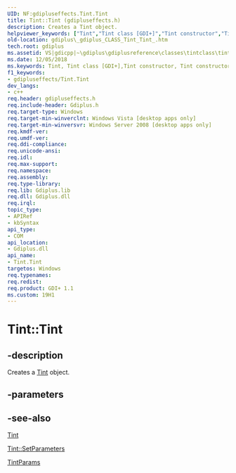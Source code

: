 ```yaml
---
UID: NF:gdipluseffects.Tint.Tint
title: Tint::Tint (gdipluseffects.h)
description: Creates a Tint object.
helpviewer_keywords: ["Tint","Tint class [GDI+]","Tint constructor","Tint constructor [GDI+]","Tint constructor [GDI+]","Tint class","Tint.Tint","Tint::Tint","_gdiplus_CLASS_Tint_Tint_","gdiplus._gdiplus_CLASS_Tint_Tint_"]
old-location: gdiplus\_gdiplus_CLASS_Tint_Tint_.htm
tech.root: gdiplus
ms.assetid: VS|gdicpp|~\gdiplus\gdiplusreference\classes\tintclass\tintconstructors\tint.htm
ms.date: 12/05/2018
ms.keywords: Tint, Tint class [GDI+],Tint constructor, Tint constructor [GDI+], Tint constructor [GDI+],Tint class, Tint.Tint, Tint::Tint, _gdiplus_CLASS_Tint_Tint_, gdiplus._gdiplus_CLASS_Tint_Tint_
f1_keywords:
- gdipluseffects/Tint.Tint
dev_langs:
- c++
req.header: gdipluseffects.h
req.include-header: Gdiplus.h
req.target-type: Windows
req.target-min-winverclnt: Windows Vista [desktop apps only]
req.target-min-winversvr: Windows Server 2008 [desktop apps only]
req.kmdf-ver: 
req.umdf-ver: 
req.ddi-compliance: 
req.unicode-ansi: 
req.idl: 
req.max-support: 
req.namespace: 
req.assembly: 
req.type-library: 
req.lib: Gdiplus.lib
req.dll: Gdiplus.dll
req.irql: 
topic_type:
- APIRef
- kbSyntax
api_type:
- COM
api_location:
- Gdiplus.dll
api_name:
- Tint.Tint
targetos: Windows
req.typenames: 
req.redist: 
req.product: GDI+ 1.1
ms.custom: 19H1
---
```


# Tint::Tint


## -description


Creates a <a href="https://docs.microsoft.com/windows/desktop/api/gdipluseffects/nl-gdipluseffects-tint">Tint</a> object. 


## -parameters






## -see-also




<a href="https://docs.microsoft.com/windows/desktop/api/gdipluseffects/nl-gdipluseffects-tint">Tint</a>



<a href="https://docs.microsoft.com/windows/desktop/api/gdipluseffects/nf-gdipluseffects-tint-setparameters">Tint::SetParameters</a>



<a href="https://docs.microsoft.com/windows/desktop/api/gdipluseffects/ns-gdipluseffects-tintparams">TintParams</a>
 

 

